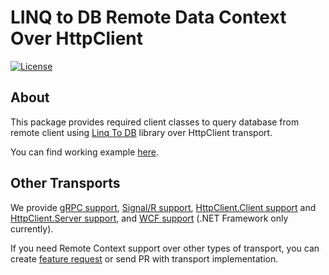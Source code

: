 # LINQ to DB Remote Data Context Over HttpClient<!-- omit in toc -->

[![License](https://img.shields.io/github/license/linq2db/linq2db)](MIT-LICENSE.txt)

## About

This package provides required client classes to query database from remote client using [Linq To DB](https://github.com/linq2db/linq2db) library over HttpClient transport.

You can find working example [here](https://github.com/linq2db/linq2db/tree/master/Examples\Remote\HttpClient).

## Other Transports

We provide
[gRPC support](https://www.nuget.org/packages/linq2db.Remote.gRPC),
[Signal/R support](https://www.nuget.org/packages/linq2db.Remote.SignalR),
[HttpClient.Client support](https://www.nuget.org/packages/linq2db.Remote.HttpClient.Client) and
[HttpClient.Server support](https://www.nuget.org/packages/linq2db.Remote.HttpClient.Server),
and [WCF support](https://www.nuget.org/packages/linq2db.Remote.Wcf) (.NET Framework only currently).

If you need Remote Context support over other types of transport, you can create [feature request](https://github.com/linq2db/linq2db/issues/new) or send PR with transport implementation.
